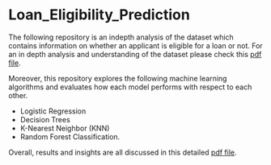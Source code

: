 # Loan_Eligibility_Prediction

The following repository is an indepth analysis of the dataset which contains information on whether an applicant is eligible for a loan or not.
For an in depth analysis and understanding of the dataset please check this [pdf file](https://github.com/vijaykumar1799/Loan_Eligibility_Prediction/blob/main/Loan_Eligibility_Data_Analysis_Modeling_Report.pdf).


Moreover, this repository explores the following machine learning algorithms and evaluates how each model performs with respect to each other.
- Logistic Regression
- Decision Trees
- K-Nearest Neighbor (KNN)
- Random Forest Classification.


Overall, results and insights are all discussed in this detailed [pdf file](https://github.com/vijaykumar1799/Loan_Eligibility_Prediction/blob/main/Loan_Eligibility_Data_Analysis_Modeling_Report.pdf).
